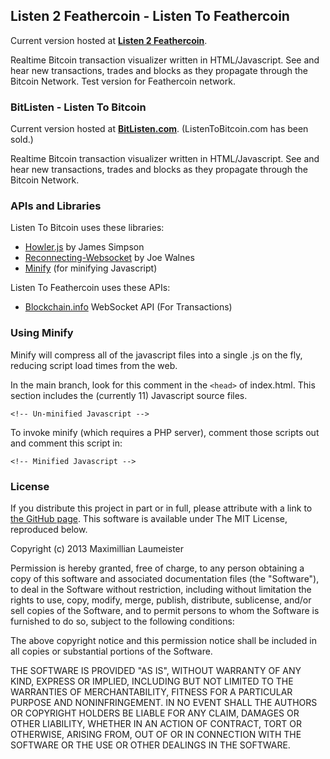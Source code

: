 ## Listen 2 Feathercoin - Listen To Feathercoin ##

Current version hosted at [**Listen 2 Feathercoin**](http://http://95.85.57.10:19327/static/Listen-To-Feathercoin/).  

Realtime Bitcoin transaction visualizer written in HTML/Javascript. See and hear new transactions, trades and blocks as they propagate through the Bitcoin Network. Test version for Feathercoin network.  

### BitListen - Listen To Bitcoin ###  

Current version hosted at [**BitListen.com**](http://bitlisten.com/). (ListenToBitcoin.com has been sold.)

Realtime Bitcoin transaction visualizer written in HTML/Javascript. See and hear new transactions, trades and blocks as they propagate through the Bitcoin Network.

### APIs and Libraries ###

Listen To Bitcoin uses these libraries:

* [Howler.js](http://goldfirestudios.com/blog/104/howler.js-Modern-Web-Audio-Javascript-Library) by James Simpson
* [Reconnecting-Websocket](https://github.com/joewalnes/reconnecting-websocket) by Joe Walnes
* [Minify](https://code.google.com/p/minify/) (for minifying Javascript)

Listen To Feathercoin uses these APIs:

* [Blockchain.info](http://blockchain.info/) WebSocket API (For Transactions)

### Using Minify ###

Minify will compress all of the javascript files into a single .js on the fly, reducing script load times from the web.

In the main branch, look for this comment in the ```<head>``` of index.html. This section includes the (currently 11) Javascript source files.

    <!-- Un-minified Javascript -->

To invoke minify (which requires a PHP server), comment those scripts out and comment this script in:

    <!-- Minified Javascript -->

### License ###

If you distribute this project in part or in full, please attribute with a link to [the GitHub page](https://github.com/MaxLaumeister/Listen-To-Bitcoin). This software is available under The MIT License, reproduced below.

Copyright (c) 2013 Maximillian Laumeister

Permission is hereby granted, free of charge, to any person obtaining a copy of this software and associated documentation files (the "Software"), to deal in the Software without restriction, including without limitation the rights to use, copy, modify, merge, publish, distribute, sublicense, and/or sell copies of the Software, and to permit persons to whom the Software is furnished to do so, subject to the following conditions:

The above copyright notice and this permission notice shall be included in all copies or substantial portions of the Software.

THE SOFTWARE IS PROVIDED "AS IS", WITHOUT WARRANTY OF ANY KIND, EXPRESS OR IMPLIED, INCLUDING BUT NOT LIMITED TO THE WARRANTIES OF MERCHANTABILITY, FITNESS FOR A PARTICULAR PURPOSE AND NONINFRINGEMENT. IN NO EVENT SHALL THE AUTHORS OR COPYRIGHT HOLDERS BE LIABLE FOR ANY CLAIM, DAMAGES OR OTHER LIABILITY, WHETHER IN AN ACTION OF CONTRACT, TORT OR OTHERWISE, ARISING FROM, OUT OF OR IN CONNECTION WITH THE SOFTWARE OR THE USE OR OTHER DEALINGS IN THE SOFTWARE.
